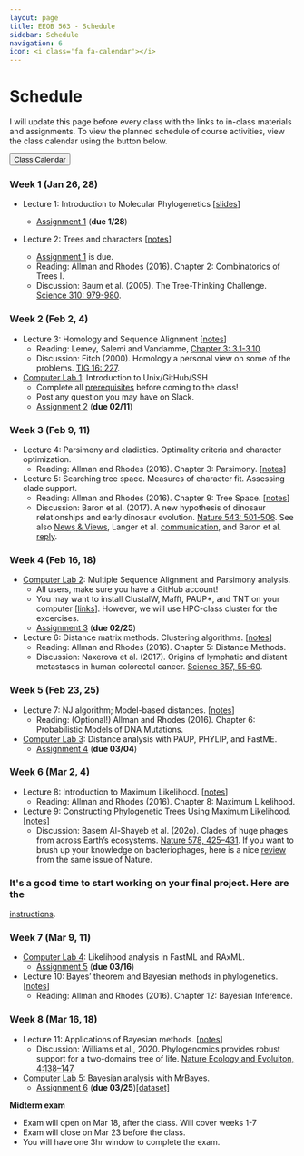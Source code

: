 ```yaml
---
layout: page
title: EEOB 563 - Schedule
sidebar: Schedule
navigation: 6
icon: <i class='fa fa-calendar'></i>
---
```


# Schedule

I will update this page before every class with the links to in-class materials and assignments.
To view the planned schedule of course activities, view the class calendar using the button below.

<a href="https://docs.google.com/spreadsheets/d/1okuP20eZHE3TKdtxlqVbEp3xEcYB6wGZh_O1muiiXb0/edit?usp=sharing"><button type="button" class="btn btn-primary">Class Calendar</button></a>

### Week 1 (Jan 26, 28)
* Lecture 1: Introduction to Molecular Phylogenetics [[slides](https://isu-molphyl.github.io/EEOB563-Spring2021/lecture_notes/00_Introduction.pdf)]
	* [Assignment 1](./assignments.md) (**due 1/28**)

* Lecture 2: Trees and characters [[notes](https://isu-molphyl.github.io/EEOB563-Spring2021/lecture_notes/01-phylogenetic_trees.pdf)]
    * [Assignment 1](./assignments.md) is due.
    * Reading: Allman and Rhodes (2016).  Chapter 2: Combinatorics of Trees I.  
    * Discussion: Baum et al. (2005). The Tree-Thinking Challenge.  [Science 310: 979-980](http://science.sciencemag.org/content/310/5750/979.full.pdf).  

### Week 2 (Feb 2, 4)
* Lecture 3: Homology and Sequence Alignment [[notes](https://isu-molphyl.github.io/EEOB563-Spring2021/lecture_notes/02-homology_and_msa.pdf)]
    * Reading: Lemey, Salemi and Vandamme, [Chapter 3: 3.1-3.10](./chapter3.pdf).  
    * Discussion: Fitch (2000). Homology a personal view on some of the problems. [TIG 16: 227](https://doi.org/10.1016/S0168-9525(00)02005-9).
* [Computer Lab 1](https://isu-molphyl.github.io/EEOB563/computer_labs/lab1): Introduction to Unix/GitHub/SSH
    * Complete all [prerequisites](https://isu-molphyl.github.io/EEOB563/computer_labs/lab1) before coming to the class!
    * Post any question you may have on Slack.
    * [Assignment 2](https://isu-molphyl.github.io/EEOB563-Spring2021/assignments/assignment2.pdf) (**due 02/11**)

### Week 3 (Feb 9, 11)
* Lecture 4: Parsimony and cladistics. Optimality criteria and character optimization.  
    * Reading:  Allman and Rhodes (2016).  Chapter 3: Parsimony. [[notes](https://isu-molphyl.github.io/EEOB563-Spring2021/lecture_notes/03_Maximum_parsimony.pdf)]
* Lecture 5: Searching tree space. Measures of character fit. Assessing clade support.  
    * Reading: Allman and Rhodes (2016).  Chapter 9: Tree Space. [[notes](https://isu-molphyl.github.io/EEOB563-Spring2021/lecture_notes/03_Maximum_parsimony.pdf)]
    * Discussion: Baron et al. (2017). A new hypothesis of dinosaur relationships and early dinosaur evolution. [Nature 543: 501-506](https://www.nature.com/articles/nature21700).
    See also [News & Views](https://www.nature.com/articles/543494a), Langer et al. [communication](https://www.nature.com/articles/nature24011), and Baron et al. [reply](https://www.nature.com/articles/nature24012).

### Week 4 (Feb 16, 18)
* [Computer Lab 2](https://isu-molphyl.github.io/EEOB563/computer_labs/lab2): Multiple Sequence Alignment and Parsimony analysis.
    * All users, make sure you have a GitHub account!
    * You may want to install ClustalW, Mafft, PAUP\*, and TNT on your computer [[links](https://isu-molphyl.github.io/EEOB563/links)]. However, we will use HPC-class cluster for the excercises.
    * [Assignment 3](https://isu-molphyl.github.io/EEOB563-Spring2021/assignments/assignment3.pdf) (**due 02/25**)
* Lecture 6: Distance matrix methods. Clustering algorithms. [[notes](https://isu-molphyl.github.io/EEOB563-Spring2021/lecture_notes/04_Distance_methods.pdf)]
    * Reading: Allman and Rhodes (2016).  Chapter 5: Distance Methods.
    * Discussion: Naxerova et al. (2017). Origins of lymphatic and distant metastases in human colorectal cancer. [Science 357, 55-60](http://science.sciencemag.org/content/357/6346/55).

### Week 5 (Feb 23, 25)  
* Lecture 7: NJ algorithm; Model-based distances. [[notes](https://isu-molphyl.github.io/EEOB563-Spring2021/lecture_notes/04_Distance_methods.pdf)]
    * Reading: (Optional!) Allman and Rhodes (2016).  Chapter 6: Probabilistic Models of DNA Mutations.
* [Computer Lab 3](https://isu-molphyl.github.io/EEOB563/computer_labs/lab3): Distance analysis with PAUP, PHYLIP, and FastME.  
    * [Assignment 4](https://isu-molphyl.github.io/EEOB563-Spring2021/assignments/assignment4.pdf) (**due 03/04**)

<!--
* Reading: Reading: Allman and Rhodes (2016).  Chapter 7: Model-based Distances.
-->
### Week 6 (Mar 2, 4)
* Lecture 8: Introduction to Maximum Likelihood. [[notes](https://isu-molphyl.github.io/EEOB563-Spring2021/lecture_notes/05_Maximum_likelihood.pdf)]
    * Reading: Allman and Rhodes (2016).  Chapter 8: Maximum Likelihood.
* Lecture 9: Constructing Phylogenetic Trees Using Maximum Likelihood. [[notes](https://isu-molphyl.github.io/EEOB563-Spring2021/lecture_notes/05_Maximum_likelihood.pdf)]
    * Discussion: Basem Al-Shayeb et al. (202o). Clades of huge phages from across Earth’s ecosystems. [Nature 578, 425–431](https://doi.org/10.1038/s41586-020-2007-4).
    If you want to brush up your knowledge on bacteriophages, here is a nice [review](https://doi.org/10.1038/s41586-019-1894-8) from the same issue of Nature.

### It's a good time to start working on your final project. Here are the
[instructions](./final_project.md).

### Week 7 (Mar 9, 11)
* [Computer Lab 4](https://isu-molphyl.github.io/EEOB563/computer_labs/lab4): Likelihood analysis in FastML and RAxML.
    * [Assignment 5](https://isu-molphyl.github.io/EEOB563-Spring2021/assignments/assignment5.pdf) (**due 03/16**)
* Lecture 10: Bayes’ theorem and Bayesian methods in phylogenetics. [[notes](https://isu-molphyl.github.io/EEOB563-Spring2021/lecture_notes/06_Bayesian_phylogenetics.pdf)]
    * Reading: Allman and Rhodes (2016).  Chapter 12: Bayesian Inference.

### Week 8 (Mar 16, 18)
* Lecture 11: Applications of Bayesian methods. [[notes](https://isu-molphyl.github.io/EEOB563-Spring2021/lecture_notes/06_Bayesian_phylogenetics.pdf)]
    * Discussion: Williams et al., 2020. Phylogenomics provides robust support for a two-domains tree of life. [Nature Ecology and Evoluiton, 4:138–147](https://isu-molphyl.github.io/EEOB563-Spring2021/discussion_articles/williams2021_42635.pdf)
* [Computer Lab 5](https://isu-molphyl.github.io/EEOB563-Spring2021/computer_labs/lab5): Bayesian analysis with MrBayes.
     * [Assignment 6](https://isu-molphyl.github.io/EEOB563-Spring2021/assignments/assignment6.pdf) (**due 03/25**)[[dataset]](https://isu-molphyl.github.io/EEOB563-Spring2021/assignments/hiv.nxs)

**Midterm exam**
- Exam will open on Mar 18, after the class. Will cover weeks 1-7
- Exam will close on Mar 23 before the class.
- You will have one 3hr window to complete the exam.

<!--

### Week 10: Spring Break!
* Don’t forget about your [final project](./final_project.md) outline! (**due 3/24**)

### Week 9 (Mar 23, 25)
* Lecture 12: Model selection and model averaging in Likelihood and Bayesian methods [[notes](https://isu-molphyl.github.io/EEOB563-Spring2021/lecture_notes/07_Hypothesis_testing.pdf)].
    * In lieu of the lecture, read: Sullivan and Joyce 2005.  Model Selection in Phylogenetics
    [Annnu. Rev. Ecol. Evol. Syst, 36:445–466](https://www.annualreviews.org/doi/abs/10.1146/annurev.ecolsys.36.102003.152633).
    * In lieu of the discussion, read: Abadi et al. 2019. Model selection may not be a mandatory step for
    phylogeny reconstruction. [Nature Communications 10:934](https://doi.org/10.1038/s41467-019-08822-w)
    * Post at least one comment question in the reading-discussion channel on Slack and answer/comment on another post.
* Topic 13: Neutral and adaptive protein evolution [[notes](https://isu-molphyl.github.io/EEOB563-Spring2021/lecture_notes/08_Molecular_evolution.pdf)].
    * In lieu of the lecture, read: Bielawski and Yang (2000). Statistical methods for detecting molecular adaptation.  [TREE 15(12): 496-503](http://www.cell.com/trends/ecology-evolution/abstract/S0169-5347(00)01994-7).
    * For additional details and examples, read (optional): Yang 2019. Adaptive Molecular Evolution. In. Balding et al. (Eds). [Handbook of Statistical Genomics, 4ed.](https://doi.org/10.1002/9781119487845.ch13).  
    * In lieu of the discussion, read: Tenaillon et al. (2016). Tempo and mode of genome evolution in a 50,000-generation experiment. [Nature 536: 165-170](https://www.nature.com/articles/nature18959).
    * Post at least one comment question in the reading-discussion channel on Slack and answer/comment on another post.

### Week 10 (Mar 30, Apr 1)
* [Computer Lab 6](https://isu-molphyl.github.io/EEOB563/computer_labs/lab6): Hypotheses testing with PAML.
    * I will give a short ZOOM intro and will be around (virtually) to help.  
* Topic 14: Gene trees and species trees [[notes](https://isu-molphyl.github.io/EEOB563-Spring2021/lecture_notes/09_Gene_trees_species_trees.pdf)].
    * Reading: Maddison (1997). Gene Trees in Species Trees. [Systematic Biology 46: 523–536](https://doi.org/10.1093/sysbio/46.3.523).
    * Discussion: Gatesy and Springer (2014). Phylogenetic analysis at deep timescales:
    Unreliable gene trees, bypassed hidden support, and the coalescence/concatalescence conundrum.
    [Molecular Phylogenetics and Evolution 80: 231-266](https://doi.org/10.1016/j.ympev.2014.08.013)A

### Week 11 (Apr 6, 8)
* Topic 15: Timing the evolutionary events [[notes](https://isu-molphyl.github.io/EEOB563-Spring2018/lecture_notes/10_Molecular_clocks.pdf)].
    * In lieu of the lecture, read: Sauquet (2013). A practical guide to molecular dating. [C. R. Palevol 12. 355–367](https://www.sciencedirect.com/science/article/pii/S1631068313001097)
    * Here is a newer paper that I find very useful: Bromham et al. (2018). Bayesian molecular dating: opening up the black box. [Biological Reviews, 93: 1165-1191](https://doi.org/10.1111/brv.12390)
    * Discussion: Worobey (2008). Direct evidence of extensive diversity of HIV-1 in Kinshasa by 1960.
    [Nature 455: 661–664](https://doi.org/10.1038/nature07390). A cool paper that involves molecular clock analyses and paleovirology.
    * Special discussion paper (optional): Tang et al. (2021). On the origin and continuing evolution of SARS-CoV-2. [National Science Review, nwaa036](https://doi.org/10.1093/nsr/nwaa036). *Note:* This paper is not directly related to the present topic, but shows application of
    several techniques we discussed in class.
    * Remember to post at least one comment/question on either paper in the reading-discussion channel on Slack and answer/comment on another post.
* [Computer Lab 7](https://isu-molphyl.github.io/EEOB563/computer_labs/lab7): Taming the BEAST.

### Week 12 (Apr 13, 15)
* Topic 16: Ancestral State Reconstruction and Comparative tests [[notes](https://isu-molphyl.github.io/EEOB563-Spring2018/lecture_notes/04_10_18.pdf)].
    * In lieu of the lecture, read: Joy et al. 2016. Ancestral reconstruction. [PLoS Comput. Biol. 12(7): e1004763](https://doi.org/10.1371/journal.pcbi.1004763)
    * Discussion: Crisp and Cook (2005). Do early branching lineages signify ancestral traits? [Trends Ecol. Evol. 20:122-128](https://doi.org/10.1016/j.tree.2004.11.010)

* [Computer Lab 8](https://isu-molphyl.github.io/EEOB563/computer_labs/lab8): BayesTraits.
    * In lieu of the introduction, read: Pagel and Meade (2006).  Bayesian Analysis of Correlated Evolution of Discrete Characters by  Reversible-Jump Markov Chain Monte Carlo.  [Am. Nat. 167:808-825](https://doi.org/10.1086/503444).
    * **Final project draft due:** share your GitHub/GitLab address with two assigned reviewers.  Perform the kind of positive, constructive review you would like to get on your own draft.  Prepare your reviews by 4/21.  

### Week 13 (Apr 20, 22) -- COVID-19 edition
* Topic 17: Phylogenomics and the tree of life [[notes](https://isu-molphyl.github.io/EEOB563-Spring2018/lecture_notes/04_10_18.pdf)].
    * In lieu of the lecture, read: Delsuc et al. 2005.  Phylogenomics and the reconstruction of the tree of life.  [Nature Reviews Genetics.  6: 361-375](https://www.nature.com/articles/nrg1603). (This is old now, but rather classical).
    * Discussion: Simion et al. (2017). A Large and Consistent Phylogenomic Dataset Supports Sponges as the Sister Group to All Other Animals. [Current biology 2: 958-967](https://www.sciencedirect.com/science/article/pii/S0960982217301999).
* Phylogenomics and the tree of life  [[notes](https://isu-molphyl.github.io/EEOB563-Spring2018/lecture_notes/04_10_18.pdf)].
    * In lieu of the lecture, read: Simion et al. (2021). To What Extent Current Limits of Phylogenomics Can Be Overcome?.
    In Scornavacca et al., editors, [Phylogenetics in the Genomic Era, chapter No. 2.1, pp. 2.1:1–2.1:34](https://hal.archives-ouvertes.fr/hal-02535366/document).
    * Discussion (again): Simion et al. (2017). A Large and Consistent Phylogenomic Dataset Supports Sponges as the Sister Group to All Other Animals. [Current biology 2: 958-967](https://www.sciencedirect.com/science/article/pii/S0960982217301999).

		### Week 14 (April 27, 29)
		* Student presentations

<!--

* **Revised final project due on 4/28 at 11:59pm (commit to GitHub and email me the link)**

### Final Presentations [[Scoring rubric](./scoring_rubric.pdf)]:
* 04/30: 9:00-10:50am
  * Elizabeth
  * Lauren  
  * Jing
  * Jermaine
  * Zakayo
* 05/02: 9:00-10:50am
  * Shofi
  * Jade
  * Amruta
  * Jordan
  * Dennis
* 05/07: 8:00-9:30am
  * Katelyn
  * Devin
  * Christian
  * Zachary

### Week 11 (Mar 24, 26) -- Coronavirus edition
* Lecture 12: Model selection and model averaging in Likelihood and Bayesian methods.
    * Reading and Discussion: Posada and Buckley 2004.  Model selection and model averaging in phylogenetics:
    advantages of Akaike Information Criterion and Bayesian Approaches over Likelihood Ratio tests. [Systematic Biology, 53:793?808](https://academic.oup.com/sysbio/article/53/5/793/2842928).


* Midterm exam review and [final project](./final_project.md) discussion
    * Be ready to present your final project outline.  Include hypotheses, data, and proposed methods for the project. In addition, create a GitHub/GitLab repository for the final project and send me the
link.

* [Computer Lab 5](https://isu-molphyl.github.io/EEOB563/computer_labs/lab5): Bayesian analysis with MrBayes.
  * [Assignment 6](https://isu-molphyl.github.io/EEOB563-Spring2021/assignments/assignment6.pdf) (**due 04/04**) [[dataset]](https://isu-molphyl.github.io/EEOB563-Spring2021/assignments/hiv.nxs)


Lecture 13 (ha!): Gene trees and species trees.
    * Reading: Allman and Rhodes (2016).  Chapter 13: Gene trees and species trees
    * Discussion: Copetti et al. 2017. Extensive gene tree discordance and hemiplasy shaped the genomes of North American columnar cacti. [Proc Natl Acad Sci U S A: 114: 12003-12008](http://www.pnas.org/   
content/114/45/12003.full).
-->
<!--
### Week 12
* Lecture 14: Neutral and adaptive protein evolution [[notes](https://isu-molphyl.github.io/EEOB563-Spring2021/lecture_notes/08_Molecular_evolution.pdf)].
    * Reading: Bielawski and Yang (2000). Statistical methods for detecting molecular adaptation.  [TREE 15(12): 496-503](http://www.cell.com/trends/ecology-evolution/abstract/S0169-5347(00)01994-7).
    * Discussion (leaders _Jade and Zachary_):  Tenaillon et al. (2016). Tempo and mode of genome evolution in a 50,000-generation experiment. [Nature 536: 165-170](https://www.nature.com/articles/         
nature18959).

* [Computer Lab 6](https://isu-molphyl.github.io/EEOB563/computer_labs/lab6): Hypotheses testing with PAML.

### Week 13
* Lecture 15: Timing the evolutionary events [[notes](https://isu-molphyl.github.io/EEOB563-Spring2018/lecture_notes/04_03_18.pdf)].
    * Reading: Sauquet (2013). A practical guide to molecular dating. [C. R. Palevol 12. 355?367](https://www.sciencedirect.com/science/article/pii/S1631068313001097)
    * Discussion: Worobey et al. (2016). 1970s and ?Patient 0? {HIV}-1 genomes illuminate early {HIV}/{AIDS} history in North America. [Nature 539: 98-101](https://www.nature.com/articles/nature19827).

* [Computer Lab 7](https://isu-molphyl.github.io/EEOB563/computer_labs/lab7): Taming the BEAST.

### Week 14
* Lecture 16: Ancestral State Reconstruction and Comparative tests [[notes](https://isu-molphyl.github.io/EEOB563-Spring2018/lecture_notes/04_10_18.pdf)].
    * Reading: Pagel and Meade (2006).  Bayesian Analysis of Correlated Evolution of Discrete Characters by Reversible-Jump Markov Chain Monte Carlo.  Am. Nat. 167:808-825.
    * Discussion: (leaders _Katelyn and Jermaine_) Watts et al. 2016. Ritual human sacrifice promoted and sustained the evolution of stratified societies. [Nature 532: 228-231](https://www.nature.com/      
articles/nature17159).

* [Computer Lab 8](https://isu-molphyl.github.io/EEOB563/computer_labs/lab8): BayesTraits.
    * Reading (again): Pagel and Meade (2006).  Bayesian Analysis of Correlated Evolution of Discrete Characters by  Reversible-Jump Markov Chain Monte Carlo.  Am. Nat. 167:808-825.
    * **Final project draft due:** share your GitHub/GitLab address with two assigned reviewers.  Perform the kind of positive, constructive review you would like to get on your own draft.  Prepare your    
reviews by 4/23.  

### Week 15 (Current and Last!)
* Lecture 17: Phylogenomics and the tree of life [[notes](https://isu-molphyl.github.io/EEOB563-Spring2018/lecture_notes/04_10_18.pdf)].
    * Reading: Delsuc et al. 2005.  Phylogenomics and the reconstruction of the tree of life.  [Nature Reviews Genetics.  6: 361-375](https://www.nature.com/articles/nrg1603).
    * Discussion: Simion et al. (2017). A Large and Consistent Phylogenomic Dataset Supports Sponges as the Sister Group to All Other Animals. [Current biology 2: 958-967](https://www.sciencedirect.com/    
science/article/pii/S0960982217301999).

* Lecture 18: Signal vs. noise in phylogenetic reconstruction [[notes](https://isu-molphyl.github.io/EEOB563-Spring2018/lecture_notes/04_10_18.pdf)].
    * Discussion: Philippe et al. 2017. Pitfalls in supermatrix phylogenomics. [European Journal of Taxonomy 283: 1-25](http://www.europeanjournaloftaxonomy.eu/index.php/ejt/article/view/407).


* **Revised final project due on 4/28 at 11:59pm (commit to GitHub and email me the link)**

--->

